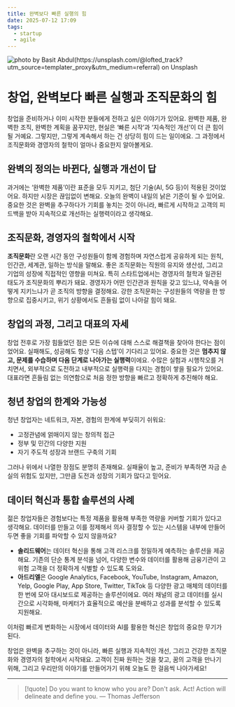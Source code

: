 ```yaml
---
title: 완벽보다 빠른 실행의 힘
date: 2025-07-12 17:09
tags:
  - startup
  - agile
---
```


![photo by Basit Abdul(https://unsplash.com/@lofted_track?utm_source=templater_proxy&utm_medium=referral) on Unsplash](https://images.unsplash.com/photo-1592826689203-150a469d0ae7?crop=entropy&cs=srgb&fm=jpg&ixid=M3w2NDU1OTF8MHwxfHJhbmRvbXx8fHx8fHx8fDE3NTIzMDc3NzV8&ixlib=rb-4.1.0&q=85&w=800&h=460)

# 창업, 완벽보다 빠른 실행과 조직문화의 힘

창업을 준비하거나 이미 시작한 분들에게 전하고 싶은 이야기가 있어요.
완벽한 제품, 완벽한 조직, 완벽한 계획을 꿈꾸지만, 현실은 ‘빠른 시작’과 ‘지속적인 개선’이 더 큰 힘이 될 거예요.
그렇지만, 그렇게 계속해서 하는 건 상당히 힘이 드는 일이에요. 그 과정에서 조직문화와 경영자의 철학이 얼마나 중요한지 알아볼게요.

## 완벽의 정의는 바뀐다, 실행과 개선이 답

과거에는 ‘완벽한 제품’이란 표준을 모두 지키고, 첨단 기술(AI, 5G 등)이 적용된 것이었어요.
하지만 시장은 끊임없이 변해요. 오늘의 완벽이 내일의 낡은 기준이 될 수 있어요.
중요한 것은 완벽을 추구하다가 기회를 놓치는 것이 아니라, 빠르게 시작하고 고객의 피드백을 받아 지속적으로 개선하는 실행력이라고 생각해요.

## 조직문화, 경영자의 철학에서 시작

**조직문화**란 오랜 시간 동안 구성원들이 함께 경험하며 자연스럽게 공유하게 되는 원칙, 인간관, 세계관, 일하는 방식을 말해요.
좋은 조직문화는 직원의 유지와 생산성, 그리고 기업의 성장에 직접적인 영향을 미쳐요.
특히 스타트업에서는 경영자의 철학과 일관된 태도가 조직문화의 뿌리가 돼요.
경영자가 어떤 인간관과 원칙을 갖고 있느냐, 약속을 어떻게 지키느냐가 곧 조직의 방향을 결정해요.
강한 조직문화는 구성원들의 역량을 한 방향으로 집중시키고, 위기 상황에서도 흔들림 없이 나아갈 힘이 돼요.

## 창업의 과정, 그리고 대표의 자세

창업 전후로 가장 힘들었던 점은 모든 이슈에 대해 스스로 해결책을 찾아야 한다는 점이었어요.
실패해도, 성공해도 항상 ‘다음 스텝’이 기다리고 있어요.
중요한 것은 **멈추지 않고, 문제를 수습하며 다음 단계로 나아가는 실행력**이에요.
수많은 실험과 시행착오를 거치면서, 외부적으로 도전하고 내부적으로 실행력을 다지는 경험이 쌓을 필요가 있어요.
대표라면 흔들림 없는 의연함으로 처음 정한 방향을 빠르고 정확하게 추진해야 해요.

## 청년 창업의 한계와 가능성

청년 창업자는 네트워크, 자본, 경험의 한계에 부딪히기 쉬워요:

- 고정관념에 얽매이지 않는 창의적 접근
- 정부 및 민간의 다양한 지원
- 자기 주도적 성장과 브랜드 구축의 기회

그러나 위에서 나열한 장점도 분명히 존재해요.
실패율이 높고, 준비가 부족하면 자금 손실의 위험도 있지만, 그만큼 도전과 성장의 기회가 많다고 믿어요.

## 데이터 혁신과 통합 솔루션의 사례

젊은 창업자들은 경험보다는 특정 제품을 활용해 부족한 역량을 커버할 기회가 있다고 생각해요.
데이터를 만들고 이를 정제해서 의사 결정할 수 있는 시스템을 내부에 만들어두면 좋을 기회를 파악할 수 있지 않을까요?

- **솔리드웨어**는 데이터 혁신을 통해 고객 리스크를 정밀하게 예측하는 솔루션을 제공해요. 기존의 단순 통계 분석을 넘어, 다양한 변수와 데이터를 활용해 금융기관이 고위험 고객을 더 정확하게 식별할 수 있도록 도와요.
- **아드리엘**은 Google Analytics, Facebook, YouTube, Instagram, Amazon, Yelp, Google Play, App Store, Twitter, TikTok 등 다양한 광고 매체의 데이터를 한 번에 모아 대시보드로 제공하는 솔루션이에요. 여러 채널의 광고 데이터를 실시간으로 시각화해, 마케터가 효율적으로 예산을 분배하고 성과를 분석할 수 있도록 지원해요.

이처럼 빠르게 변화하는 시장에서 데이터와 AI를 활용한 혁신은 창업의 중요한 무기가 된다.

창업은 완벽을 추구하는 것이 아니라, 빠른 실행과 지속적인 개선, 그리고 건강한 조직문화와 경영자의 철학에서 시작돼요.
고객이 진짜 원하는 것을 찾고, 꿈의 고객을 만나기 위해, 그리고 우리만의 이야기를 만들어가기 위해 오늘도 한 걸음씩 나아가세요!

---

> [!quote] Do you want to know who you are? Don't ask. Act! Action will delineate and define you.
> — Thomas Jefferson
